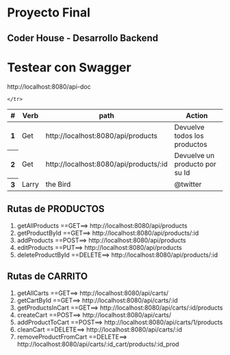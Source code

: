 


<h1>Proyecto Final </h1>
    <h2>Coder House - Desarrollo Backend</h2>

# Testear con Swagger 
http://localhost:8080/api-doc

<table class="table">
  <thead>
    <tr>
      <th scope="col">#</th>
      <th scope="col">Verb</th>
      <th scope="col">path</th>
      <th scope="col">Action</th>

    </tr>
  </thead>
  <tbody>
    <tr>
      <th scope="row">1</th>
      <td>Get</td>
      <td>http://localhost:8080/api/products</td>
      <td>Devuelve todos los productos</td>
    </tr>
    <tr>
      <th scope="row">2</th>
      <td>Get</td>
      <td>http://localhost:8080/api/products/:id</td>
      <td>Devuelve un producto por su Id</td>
    </tr>
    <tr>
      <th scope="row">3</th>
      <td>Larry</td>
      <td>the Bird</td>
      <td>@twitter</td>
    </tr>
  </tbody>
</table>

## Rutas de PRODUCTOS 

1) getAllProducts ==GET==> http://localhost:8080/api/products
2) getProductById ==GET==> http://localhost:8080/api/products/:id
3) addProducts ==POST==> http://localhost:8080/api/products
4) editProducts ==PUT==> http://localhost:8080/api/products
5) deleteProductById ==DELETE==> http://localhost:8080/api/products/:id

## Rutas de CARRITO 

1) getAllCarts ==GET==> http://localhost:8080/api/carts/
2) getCartById ==GET==> http://localhost:8080/api/carts/:id
3) getProductsInCart ==GET==> http://localhost:8080/api/carts/:id/products
4) createCart ==POST==> http://localhost:8080/api/carts/
5) addProductToCart ==POST==> http://localhost:8080/api/carts/1/products
6) cleanCart ==DELETE==> http://localhost:8080/api/carts/:id
7) removeProductFromCart ==DELETE==> http://localhost:8080/api/carts/:id_cart/products/:id_prod
